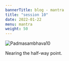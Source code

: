 ```yaml
---
bannerTitle: blog - mantra
title: "session 10"
date: 2022-01-22
menu: mantra
weight: 50
---
```


![Padmasambhava10](/images/mani/padmasambhava/ps10.jpg)  

Nearing the half-way point.
